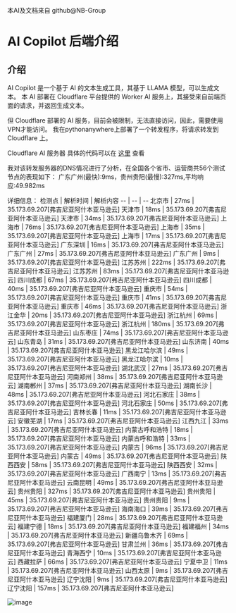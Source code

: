 本AI及文档来自 github@NB-Group
# AI Copilot 后端介绍
## 介绍
AI Copilot 是一个基于 AI 的文本生成工具，其基于 LLAMA 模型，可以生成文本。
本 AI 部署在 Cloudflare 平台提供的 Worker AI 服务上，其接受来自前端页面的请求，并返回生成文本。

但 Cloudflare 部署的 AI 服务，目前会被限制，无法直接访问，因此，需要使用VPN才能访问。
我在pythonanywhere上部署了一个转发程序，将请求转发到 Cloudflare 上。

Cloudflare AI 服务器 具体的代码可以在 [这里](Cloudflare%20AI.js) 查看

我对该转发服务器的DNS情况进行了分析，在全国各个省市、运营商共56个测试节点的表现如下：
广东广州(最快):9ms，贵州贵阳(最慢):327ms,平均响应:49.982ms

详细信息：
检测点 | 解析时间 | 解析内容
-- | -- | --
北京市 | 27ms | 35.173.69.207[弗吉尼亚阿什本亚马逊云]
天津市 | 18ms | 35.173.69.207[弗吉尼亚阿什本亚马逊云]
天津市 | 34ms | 35.173.69.207[弗吉尼亚阿什本亚马逊云]
上海市 | 76ms | 35.173.69.207[弗吉尼亚阿什本亚马逊云]
上海市 | 35ms | 35.173.69.207[弗吉尼亚阿什本亚马逊云]
上海市 | 17ms | 35.173.69.207[弗吉尼亚阿什本亚马逊云]
广东深圳 | 16ms | 35.173.69.207[弗吉尼亚阿什本亚马逊云]
广东广州 | 27ms | 35.173.69.207[弗吉尼亚阿什本亚马逊云]
广东广州 | 9ms | 35.173.69.207[弗吉尼亚阿什本亚马逊云]
江苏苏州 | 222ms | 35.173.69.207[弗吉尼亚阿什本亚马逊云]
江苏苏州 | 83ms | 35.173.69.207[弗吉尼亚阿什本亚马逊云]
四川成都 | 67ms | 35.173.69.207[弗吉尼亚阿什本亚马逊云]
四川成都 | 40ms | 35.173.69.207[弗吉尼亚阿什本亚马逊云]
重庆市 | 54ms | 35.173.69.207[弗吉尼亚阿什本亚马逊云]
重庆市 | 41ms | 35.173.69.207[弗吉尼亚阿什本亚马逊云]
重庆市 | 46ms | 35.173.69.207[弗吉尼亚阿什本亚马逊云]
浙江金华 | 20ms | 35.173.69.207[弗吉尼亚阿什本亚马逊云]
浙江杭州 | 69ms | 35.173.69.207[弗吉尼亚阿什本亚马逊云]
浙江杭州 | 180ms | 35.173.69.207[弗吉尼亚阿什本亚马逊云]
山东枣庄 | 74ms | 35.173.69.207[弗吉尼亚阿什本亚马逊云]
山东青岛 | 31ms | 35.173.69.207[弗吉尼亚阿什本亚马逊云]
山东济南 | 40ms | 35.173.69.207[弗吉尼亚阿什本亚马逊云]
黑龙江哈尔滨 | 49ms | 35.173.69.207[弗吉尼亚阿什本亚马逊云]
黑龙江哈尔滨 | 10ms | 35.173.69.207[弗吉尼亚阿什本亚马逊云]
湖北武汉 | 27ms | 35.173.69.207[弗吉尼亚阿什本亚马逊云]
河南郑州 | 38ms | 35.173.69.207[弗吉尼亚阿什本亚马逊云]
湖南郴州 | 37ms | 35.173.69.207[弗吉尼亚阿什本亚马逊云]
湖南长沙 | 48ms | 35.173.69.207[弗吉尼亚阿什本亚马逊云]
河北石家庄 | 38ms | 35.173.69.207[弗吉尼亚阿什本亚马逊云]
河北石家庄 | 50ms | 35.173.69.207[弗吉尼亚阿什本亚马逊云]
吉林长春 | 11ms | 35.173.69.207[弗吉尼亚阿什本亚马逊云]
安徽芜湖 | 17ms | 35.173.69.207[弗吉尼亚阿什本亚马逊云]
江西九江 | 33ms | 35.173.69.207[弗吉尼亚阿什本亚马逊云]
内蒙古呼和浩特 | 18ms | 35.173.69.207[弗吉尼亚阿什本亚马逊云]
内蒙古呼和浩特 | 33ms | 35.173.69.207[弗吉尼亚阿什本亚马逊云]
内蒙古 | 96ms | 35.173.69.207[弗吉尼亚阿什本亚马逊云]
内蒙古 | 49ms | 35.173.69.207[弗吉尼亚阿什本亚马逊云]
陕西西安 | 58ms | 35.173.69.207[弗吉尼亚阿什本亚马逊云]
陕西西安 | 32ms | 35.173.69.207[弗吉尼亚阿什本亚马逊云]
广西南宁 | 13ms | 35.173.69.207[弗吉尼亚阿什本亚马逊云]
云南昆明 | 49ms | 35.173.69.207[弗吉尼亚阿什本亚马逊云]
贵州贵阳 | 327ms | 35.173.69.207[弗吉尼亚阿什本亚马逊云]
贵州贵阳 | 45ms | 35.173.69.207[弗吉尼亚阿什本亚马逊云]
贵州贵阳 | 9ms | 35.173.69.207[弗吉尼亚阿什本亚马逊云]
海南海口 | 39ms | 35.173.69.207[弗吉尼亚阿什本亚马逊云]
福建厦门 | 28ms | 35.173.69.207[弗吉尼亚阿什本亚马逊云]
福建宁德 | 18ms | 35.173.69.207[弗吉尼亚阿什本亚马逊云]
福建福州 | 34ms | 35.173.69.207[弗吉尼亚阿什本亚马逊云]
新疆乌鲁木齐 | 69ms | 35.173.69.207[弗吉尼亚阿什本亚马逊云]
甘肃兰州 | 36ms | 35.173.69.207[弗吉尼亚阿什本亚马逊云]
青海西宁 | 10ms | 35.173.69.207[弗吉尼亚阿什本亚马逊云]
西藏拉萨 | 66ms | 35.173.69.207[弗吉尼亚阿什本亚马逊云]
宁夏中卫 | 11ms | 35.173.69.207[弗吉尼亚阿什本亚马逊云]
山西太原 | 9ms | 35.173.69.207[弗吉尼亚阿什本亚马逊云]
辽宁沈阳 | 9ms | 35.173.69.207[弗吉尼亚阿什本亚马逊云]
辽宁沈阳 | 157ms | 35.173.69.207[弗吉尼亚阿什本亚马逊云]

![image](https://github.com/tjy-gitnub/win12/assets/121747915/a49a750e-210f-4cb1-b236-adcdd94eb1c9)

